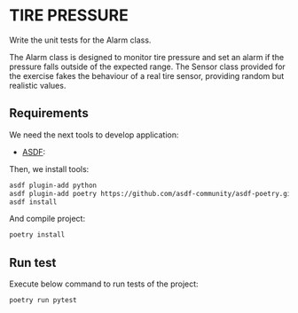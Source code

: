 # TIRE PRESSURE

Write the unit tests for the Alarm class. 

The Alarm class is designed to monitor tire pressure and set an alarm if the pressure falls outside of the expected range. The Sensor class provided for the exercise fakes the behaviour of a real tire sensor, providing random but realistic values.



## Requirements

We need the next tools to develop application:

* [ASDF](https://asdf-vm.com/):

Then, we install tools:

~~~bash
asdf plugin-add python
asdf plugin-add poetry https://github.com/asdf-community/asdf-poetry.git
asdf install
~~~~

And compile project:

~~~bash
poetry install
~~~~


## Run test

Execute below command to run tests of the project:

~~~bash
poetry run pytest 
~~~
